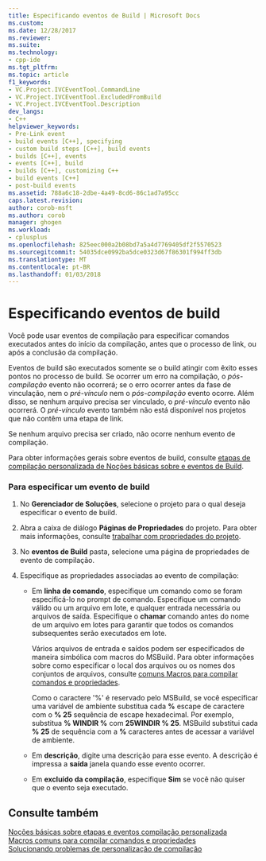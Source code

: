 ```yaml
---
title: Especificando eventos de Build | Microsoft Docs
ms.custom: 
ms.date: 12/28/2017
ms.reviewer: 
ms.suite: 
ms.technology:
- cpp-ide
ms.tgt_pltfrm: 
ms.topic: article
f1_keywords:
- VC.Project.IVCEventTool.CommandLine
- VC.Project.IVCEventTool.ExcludedFromBuild
- VC.Project.IVCEventTool.Description
dev_langs:
- C++
helpviewer_keywords:
- Pre-Link event
- build events [C++], specifying
- custom build steps [C++], build events
- builds [C++], events
- events [C++], build
- builds [C++], customizing C++
- build events [C++]
- post-build events
ms.assetid: 788a6c18-2dbe-4a49-8cd6-86c1ad7a95cc
caps.latest.revision: 
author: corob-msft
ms.author: corob
manager: ghogen
ms.workload:
- cplusplus
ms.openlocfilehash: 825eec000a2b08bd7a5a4d7769405df2f5570523
ms.sourcegitcommit: 54035dce0992ba5dce0323d67f86301f994ff3db
ms.translationtype: MT
ms.contentlocale: pt-BR
ms.lasthandoff: 01/03/2018
---
```

# <a name="specifying-build-events"></a>Especificando eventos de build

Você pode usar eventos de compilação para especificar comandos executados antes do início da compilação, antes que o processo de link, ou após a conclusão da compilação.

Eventos de build são executados somente se o build atingir com êxito esses pontos no processo de build. Se ocorrer um erro na compilação, o *pós-compilação* evento não ocorrerá; se o erro ocorrer antes da fase de vinculação, nem o *pré-vínculo* nem o *pós-compilação* evento ocorre. Além disso, se nenhum arquivo precisa ser vinculado, o *pré-vínculo* evento não ocorrerá. O *pré-vínculo* evento também não está disponível nos projetos que não contêm uma etapa de link.

Se nenhum arquivo precisa ser criado, não ocorre nenhum evento de compilação.

Para obter informações gerais sobre eventos de build, consulte [etapas de compilação personalizada de Noções básicas sobre e eventos de Build](../ide/understanding-custom-build-steps-and-build-events.md).

### <a name="to-specify-a-build-event"></a>Para especificar um evento de build

1. No **Gerenciador de Soluções**, selecione o projeto para o qual deseja especificar o evento de build.

1. Abra a caixa de diálogo **Páginas de Propriedades** do projeto. Para obter mais informações, consulte [trabalhar com propriedades do projeto](../ide/working-with-project-properties.md).

1. No **eventos de Build** pasta, selecione uma página de propriedades de evento de compilação.

1. Especifique as propriedades associadas ao evento de compilação:

   - Em **linha de comando**, especifique um comando como se foram especificá-lo no prompt de comando. Especifique um comando válido ou um arquivo em lote, e qualquer entrada necessária ou arquivos de saída. Especifique o **chamar** comando antes do nome de um arquivo em lotes para garantir que todos os comandos subsequentes serão executados em lote.

      Vários arquivos de entrada e saídos podem ser especificados de maneira simbólica com macros do MSBuild. Para obter informações sobre como especificar o local dos arquivos ou os nomes dos conjuntos de arquivos, consulte [comuns Macros para compilar comandos e propriedades](../ide/common-macros-for-build-commands-and-properties.md).

      Como o caractere '%' é reservado pelo MSBuild, se você especificar uma variável de ambiente substitua cada  **%**  escape de caractere com o **% 25** sequência de escape hexadecimal. Por exemplo, substitua **% WINDIR %** com **25WINDIR % 25**. MSBuild substitui cada **% 25** de sequência com a  **%**  caracteres antes de acessar a variável de ambiente.

   - Em **descrição**, digite uma descrição para esse evento. A descrição é impressa a **saída** janela quando esse evento ocorrer.

   - Em **excluído da compilação**, especifique **Sim** se você não quiser que o evento seja executado.

## <a name="see-also"></a>Consulte também

[Noções básicas sobre etapas e eventos compilação personalizada](../ide/understanding-custom-build-steps-and-build-events.md)  
[Macros comuns para compilar comandos e propriedades](../ide/common-macros-for-build-commands-and-properties.md)  
[Solucionando problemas de personalização de compilação](../ide/troubleshooting-build-customizations.md)  
